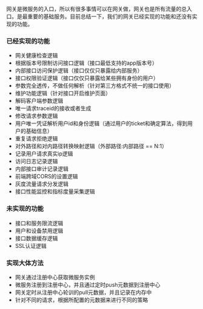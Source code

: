 网关是微服务的入口，所以有很多事情可以在网关做，网关也是所有流量的总入口。是最重要的基础服务。目前总结一下，我们的网关已经实现的功能和还没有实现的功能。


### 已经实现的功能
- 网关健康检查逻辑
- 根据版本号限制访问接口逻辑（接口最低支持的app版本号）
- 内部接口访问保护逻辑（接口仅仅只暴露给内部服务）
- 接口权限验证逻辑（接口仅仅只暴露给某些拥有身份的用户）
- 参数完全透传，不做任何解析（针对第三方格式不统一的接口使用）
- 维护功能逻辑（针对接口开启维护页面）
- 解码客户端参数逻辑
- 唯一请求traceid的接收或者生成
- 修改请求参数逻辑
- 用户唯一凭证解析用户id和身份逻辑（通过用户的ticket和确定算法，得到用户的基础信息）
- 重复请求拒绝逻辑
- 对外路径和对内路径转换映射逻辑（外部路径:内部路径 == N:1）
- 记录用户请求真实ip逻辑
- 访问日志记录逻辑
- 内部接口审计记录逻辑
- 前端跨域CORS的设置逻辑
- 灰度流量请求分发逻辑
- 接口性能监控和指标度量采集逻辑

### 未实现的功能
- 接口和服务限流逻辑
- 用户和设备禁用逻辑
- 接口数据缓存逻辑
- SSL认证逻辑

### 实现大体方法
- 网关通过注册中心获取微服务实例
- 微服务注册到注册中心，并且通过定时push元数据到注册中心
- 网关定时从注册中心轮训的pull元数据，并且记录在内存中
- 针对不同的请求，根据所配置的元数据来进行不同的策略

